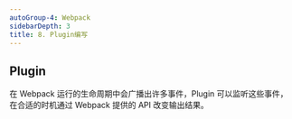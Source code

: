 ```yaml
---
autoGroup-4: Webpack
sidebarDepth: 3
title: 8. Plugin编写
---
```


## Plugin
在 Webpack 运行的生命周期中会广播出许多事件，Plugin 可以监听这些事件，在合适的时机通过 Webpack 提供的 API 改变输出结果。
